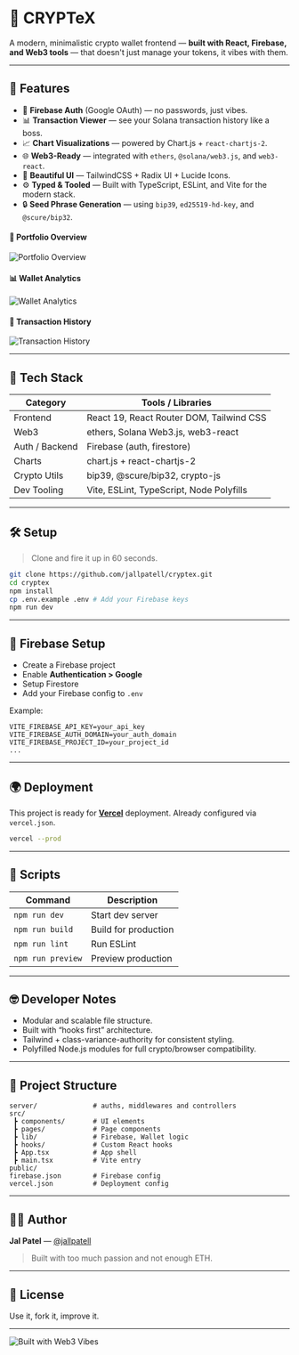 # 🔗 CRYPTeX

A modern, minimalistic crypto wallet frontend — **built with React, Firebase, and Web3 tools** — that doesn't just manage your tokens, it vibes with them.

---

## 🚀 Features

- 🔐 **Firebase Auth** (Google OAuth) — no passwords, just vibes.
- 📊 **Transaction Viewer** — see your Solana transaction history like a boss.
- 📈 **Chart Visualizations** — powered by Chart.js + `react-chartjs-2`.
- 🌐 **Web3-Ready** — integrated with `ethers`, `@solana/web3.js`, and `web3-react`.
- 🎨 **Beautiful UI** — TailwindCSS + Radix UI + Lucide Icons.
- ⚙️ **Typed & Tooled** — Built with TypeScript, ESLint, and Vite for the modern stack.
- 🔒 **Seed Phrase Generation** — using `bip39`, `ed25519-hd-key`, and `@scure/bip32`.



#### 💼 Portfolio Overview
![Portfolio Overview]([/portfolio-overview.png](https://github.com/jallpatell/CRYPTeX-secondary-/blob/main/public/Screenshot%202025-06-25%20at%2013.10.04.png))

#### 📊 Wallet Analytics
![Wallet Analytics](/wallet-analytics.png)

#### 🔄 Transaction History
![Transaction History](/transaction-history.png)

---

## 🧱 Tech Stack

| Category        | Tools / Libraries                                  |
|----------------|-----------------------------------------------------|
| Frontend       | React 19, React Router DOM, Tailwind CSS            |
| Web3           | ethers, Solana Web3.js, web3-react                  |
| Auth / Backend | Firebase (auth, firestore)                          |
| Charts         | chart.js + react-chartjs-2                          |
| Crypto Utils   | bip39, @scure/bip32, crypto-js                      |
| Dev Tooling    | Vite, ESLint, TypeScript, Node Polyfills            |

---

## 🛠️ Setup

> Clone and fire it up in 60 seconds.

```bash
git clone https://github.com/jallpatell/cryptex.git
cd cryptex
npm install
cp .env.example .env # Add your Firebase keys
npm run dev
```

---

## 🔐 Firebase Setup

- Create a Firebase project
- Enable **Authentication > Google**
- Setup Firestore
- Add your Firebase config to `.env`

Example:

```env
VITE_FIREBASE_API_KEY=your_api_key
VITE_FIREBASE_AUTH_DOMAIN=your_auth_domain
VITE_FIREBASE_PROJECT_ID=your_project_id
...
```

---

## 🌍 Deployment

This project is ready for [**Vercel**](https://vercel.com/) deployment. Already configured via `vercel.json`.

```bash
vercel --prod
```

---

## 🧪 Scripts

| Command         | Description           |
|----------------|-----------------------|
| `npm run dev`  | Start dev server      |
| `npm run build`| Build for production  |
| `npm run lint` | Run ESLint            |
| `npm run preview` | Preview production |

---

## 🤓 Developer Notes

- Modular and scalable file structure.
- Built with “hooks first” architecture.
- Tailwind + class-variance-authority for consistent styling.
- Polyfilled Node.js modules for full crypto/browser compatibility.

---

## 📁 Project Structure

```
server/              # auths, middlewares and controllers
src/
 ┣ components/       # UI elements
 ┣ pages/            # Page components
 ┣ lib/              # Firebase, Wallet logic
 ┣ hooks/            # Custom React hooks
 ┣ App.tsx           # App shell
 ┣ main.tsx          # Vite entry
public/
firebase.json        # Firebase config
vercel.json          # Deployment config
```

---

## 👨‍💻 Author

**Jal Patel** — [@jallpatell](https://github.com/jallpatell)  
> Built with too much passion and not enough ETH.

---

## 📜 License
Use it, fork it, improve it.

---

![Built with Web3 Vibes](https://img.shields.io/badge/Built%20with-Web3%20Vibes-4e11ab)
